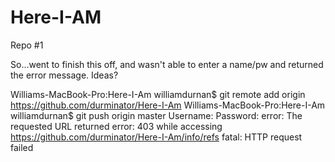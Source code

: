 Here-I-AM
=========

Repo #1

So...went to finish this off, and wasn't able to enter a name/pw and returned the error message.  Ideas?

Williams-MacBook-Pro:Here-I-Am williamdurnan$ git remote add origin https://github.com/durminator/Here-I-Am
Williams-MacBook-Pro:Here-I-Am williamdurnan$ git push origin master
Username: 
Password: 
error: The requested URL returned error: 403 while accessing https://github.com/durminator/Here-I-Am/info/refs
fatal: HTTP request failed
